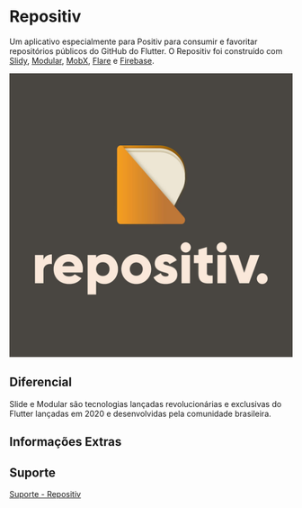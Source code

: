 # Repositiv

Um aplicativo especialmente para Positiv para consumir e favoritar repositórios públicos do GitHub do Flutter. O Repositiv foi construído com [Slidy](https://github.com/Flutterando/slidy/blob/master/README.md), [Modular](https://github.com/Flutterando/modular/blob/master/README.md), [MobX](https://pub.dev/packages/mobx), [Flare](https://rive.app) e [Firebase](https://console.firebase.google.com). 

![alt text](https://raw.githubusercontent.com/swappin/repositiv/master/files/repositiv_arte_dark.jpg?raw=true)



## Diferencial

Slide e Modular são tecnologias lançadas revolucionárias e exclusivas do Flutter lançadas em 2020 e desenvolvidas pela comunidade brasileira. 


## Informações Extras


## Suporte
[Suporte - Repositiv](andre.lljr@live.com)
